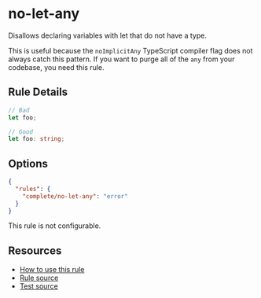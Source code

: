 # no-let-any

Disallows declaring variables with let that do not have a type.

<!-- end auto-generated rule header -->

This is useful because the `noImplicitAny` TypeScript compiler flag does not always catch this pattern. If you want to purge all of the `any` from your codebase, you need this rule.

## Rule Details

```ts
// Bad
let foo;

// Good
let foo: string;
```

## Options

```json
{
  "rules": {
    "complete/no-let-any": "error"
  }
}
```

This rule is not configurable.

## Resources

- [How to use this rule](https://complete-ts.github.io/eslint-plugin-complete)
- [Rule source](https://github.com/complete-ts/complete/blob/main/packages/eslint-plugin-complete/src/rules/no-let-any.ts)
- [Test source](https://github.com/complete-ts/complete/blob/main/packages/eslint-plugin-complete/tests/rules/no-let-any.test.ts)
